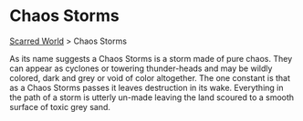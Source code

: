 # Chaos Storms 
[Scarred World](./scarred-world.md) > Chaos Storms

As its name suggests a Chaos Storms is a storm made of pure chaos. They can appear as cyclones or towering thunder-heads and may be wildly colored, dark and grey or void of color altogether. The one constant is that as a Chaos Storms passes it leaves destruction in its wake. Everything in the path of a storm is utterly un-made leaving the land scoured to a smooth surface of toxic grey sand.
